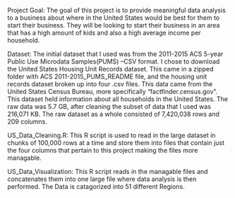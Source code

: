 Project Goal:
The goal of this project is to provide meaningful data analysis to a business about where in the United States would be best for them to start their business. They will be looking to start their business in an area that has a high amount of kids and also a high average income per household.

Dataset:
The initial dataset that I used was from the 2011-2015 ACS 5-year Public Use Microdata Samples(PUMS) –CSV format.  I chose to download the United States Housing Unit Records dataset. This came in a zipped folder with ACS 2011-2015_PUMS_README file, and the housing unit records dataset broken up into four .csv files. This data came from the United States Census Bureau, more specifically “factfinder.census.gov”. This dataset held information about all households in the United States. The raw data was 5.7 GB, after cleaning the subset of data that I used was 216,071 KB. The raw dataset as a whole consisted of 7,420,038 rows and 209 columns. 

US_Data_Cleaning.R:
This R script is used to read in the large dataset in chunks of 100,000 rows at a time and store them into files that contain just the four columns that pertain to this project making the files more managable.

US_Data_Visualization:
This R script reads in the managable files and concatenates them into one large file where data analysis is then performed. The Data is catagorized into 51 different Regions.
